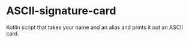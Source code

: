 # ASCII-signature-card
Kotlin script that takes your name and an alias and prints it out an ASCII card.
